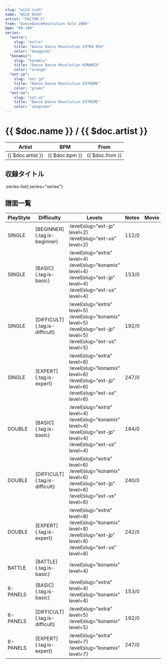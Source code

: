 ```yaml
---
slug: "wild-rush"
name: "WILD RUSH"
artist: "FACTOR-X"
from: "DanceDanceRevolution Solo 2000"
bpm: "80-180"
series:
  "extra":
    slug: "extra"
    title: "Dance Dance Revolution EXTRA MIX"
    color: "deeppink"
  "konamix":
    slug: "konamix"
    title: "Dance Dance Revolution KONAMIX"
    color: "orange"
  "ext-jp":
    slug: "ext-jp"
    title: "Dance Dance Revolution EXTREME"
    color: "green"
  "ext-us":
    slug: "ext-us"
    title: "Dance Dance Revolution EXTREME"
    color: "seagreen"
---
```


# {{ $doc.name }} / {{ $doc.artist }}

|Artist|BPM|From|
|------|---|----|
|{{ $doc.artist }}|{{ $doc.bpm }}|{{ $doc.from }}|

## 収録タイトル

:series-list{:series="series"}

## 譜面一覧

|PlayStyle|Difficulty|Levels|Notes|Movie|
|---------|----------|------|-----|-----|
|SINGLE|[BEGINNER]{.tag.is-beginner}|:level{slug="ext-jp" level=2} :level{slug="ext-us" level=2}|112/0||
|SINGLE|[BASIC]{.tag.is-basic}|:level{slug="extra" level=4} :level{slug="konamix" level=4} :level{slug="ext-jp" level=4} :level{slug="ext-us" level=4}|153/0||
|SINGLE|[DIFFICULT]{.tag.is-difficult}|:level{slug="extra" level=5} :level{slug="konamix" level=5} :level{slug="ext-jp" level=5} :level{slug="ext-us" level=5}|192/0||
|SINGLE|[EXPERT]{.tag.is-expert}|:level{slug="extra" level=6} :level{slug="konamix" level=6} :level{slug="ext-jp" level=6} :level{slug="ext-us" level=6}|247/0||
|DOUBLE|[BASIC]{.tag.is-basic}|:level{slug="extra" level=4} :level{slug="konamix" level=4} :level{slug="ext-jp" level=4} :level{slug="ext-us" level=4}|184/0||
|DOUBLE|[DIFFICULT]{.tag.is-difficult}|:level{slug="extra" level=6} :level{slug="konamix" level=6} :level{slug="ext-jp" level=6} :level{slug="ext-us" level=6}|240/0||
|DOUBLE|[EXPERT]{.tag.is-expert}|:level{slug="extra" level=8} :level{slug="konamix" level=8} :level{slug="ext-jp" level=8} :level{slug="ext-us" level=8}|242/0||
|BATTLE|[BATTLE]{.tag.is-basic}|:level{slug="konamix" level=4}|||
|6-PANELS|[BASIC]{.tag.is-basic}|:level{slug="extra" level=4} :level{slug="konamix" level=4}|153/0||
|6-PANELS|[DIFFICULT]{.tag.is-difficult}|:level{slug="extra" level=5} :level{slug="konamix" level=5}|192/0||
|6-PANELS|[EXPERT]{.tag.is-expert}|:level{slug="extra" level=7} :level{slug="konamix" level=7}|247/0||
